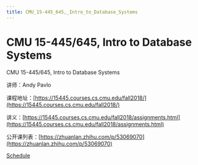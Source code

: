 ```yaml
---
title: CMU_15-445_645,_Intro_to_Database_Systems
---
```


# CMU 15-445/645, Intro to Database Systems

[](https://www.bilibili.com/video/av39731185)

CMU 15-445/645, Intro to Database Systems

讲师：Andy Pavlo

课程地址：[https://15445.courses.cs.cmu.edu/fall2018/](https://15445.courses.cs.cmu.edu/fall2018/)

讲义：[https://15445.courses.cs.cmu.edu/fall2018/assignments.html](https://15445.courses.cs.cmu.edu/fall2018/assignments.html)

公开课列表：[https://zhuanlan.zhihu.com/p/53069070](https://zhuanlan.zhihu.com/p/53069070)

[Schedule](CMU%2015-445%20645,%20Intro%20to%20Database%20Systems/Schedule.csv)